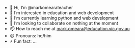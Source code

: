 - 👋 Hi, I’m @markomearateacher
- 👀 I’m interested in education and web development
- 🌱 I’m currently learning python and web development
- 💞️ I’m looking to collaborate on nothing at the moment
- 📫 How to reach me at mark.omeara@education.vic.gov.au
- 😄 Pronouns: he/him
- ⚡ Fun fact: ...

<!---
markomearateacher/markomearateacher is a ✨ special ✨ repository because its `README.md` (this file) appears on your GitHub profile.
You can click the Preview link to take a look at your changes.
--->
